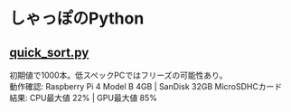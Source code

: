# しゃっぽのPython
## [quick_sort.py](quick_sort.py)

初期値で1000本。低スペックPCではフリーズの可能性あり。  
動作確認: Raspberry Pi 4 Model B 4GB | SanDisk 32GB MicroSDHCカード  
結果: CPU最大値 22% | GPU最大値 85%
